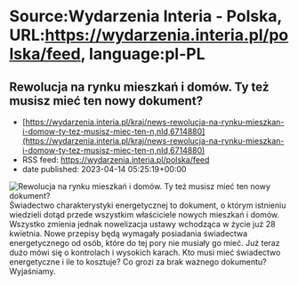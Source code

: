 # Source:Wydarzenia Interia - Polska, URL:https://wydarzenia.interia.pl/polska/feed, language:pl-PL

## Rewolucja na rynku mieszkań i domów. Ty też musisz mieć ten nowy dokument?
 - [https://wydarzenia.interia.pl/kraj/news-rewolucja-na-rynku-mieszkan-i-domow-ty-tez-musisz-miec-ten-n,nId,6714880](https://wydarzenia.interia.pl/kraj/news-rewolucja-na-rynku-mieszkan-i-domow-ty-tez-musisz-miec-ten-n,nId,6714880)
 - RSS feed: https://wydarzenia.interia.pl/polska/feed
 - date published: 2023-04-14 05:25:19+00:00

<p><a href="https://wydarzenia.interia.pl/kraj/news-rewolucja-na-rynku-mieszkan-i-domow-ty-tez-musisz-miec-ten-n,nId,6714880"><img align="left" alt="Rewolucja na rynku mieszkań i domów. Ty też musisz mieć ten nowy dokument?" src="https://i.iplsc.com/rewolucja-na-rynku-mieszkan-i-domow-ty-tez-musisz-miec-ten-n/000H0TZIFV7C5QA9-C321.jpg" /></a>Świadectwo charakterystyki energetycznej to dokument, o którym istnieniu wiedzieli dotąd przede wszystkim właściciele nowych mieszkań i domów. Wszystko zmienia jednak nowelizacja ustawy wchodząca w życie już 28 kwietnia. Nowe przepisy będą wymagały posiadania świadectwa energetycznego od osób, które do tej pory nie musiały go mieć. Już teraz dużo mówi się o kontrolach i wysokich karach. Kto musi mieć świadectwo energetyczne i ile to kosztuje? Co grozi za brak ważnego dokumentu? Wyjaśniamy.</p><br clear="all" />

